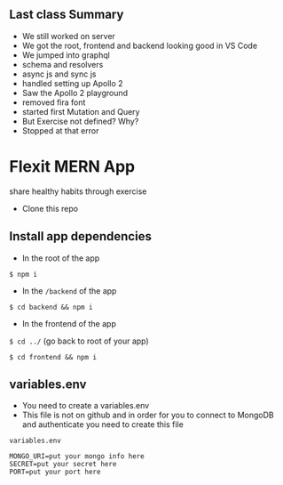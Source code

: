 ## Last class Summary

- We still worked on server
- We got the root, frontend and backend looking good in VS Code
- We jumped into graphql
- schema and resolvers
- async js and sync js
- handled setting up Apollo 2
- Saw the Apollo 2 playground
- removed fira font
- started first Mutation and Query
- But Exercise not defined? Why?
- Stopped at that error

# Flexit MERN App

share healthy habits through exercise

- Clone this repo

## Install app dependencies

- In the root of the app

`$ npm i`

- In the `/backend` of the app

`$ cd backend && npm i`

- In the frontend of the app

`$ cd ../` (go back to root of your app)

`$ cd frontend && npm i`

## variables.env

- You need to create a variables.env
- This file is not on github and in order for you to connect to MongoDB and
  authenticate you need to create this file

`variables.env`

```
MONGO_URI=put your mongo info here
SECRET=put your secret here
PORT=put your port here
```
